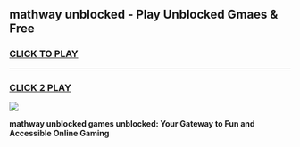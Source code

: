 
## mathway unblocked - Play Unblocked Gmaes & Free
<h3>
<a href="https://news.freeplayer.one?title=mathway_unblocked&ref=16F">CLICK TO PLAY</a></h3>
<hr>

<h3>
<a href="https://news.freeplayer.one?title=mathway_unblocked&ref=16F">CLICK 2 PLAY</a>
  
</h3>

<a href="https://news.freeplayer.one?title=mathway_unblocked&ref=16F/"><img src="https://clearcache.store/games.png"></a>


**mathway unblocked games unblocked: Your Gateway to Fun and Accessible Online Gaming**
